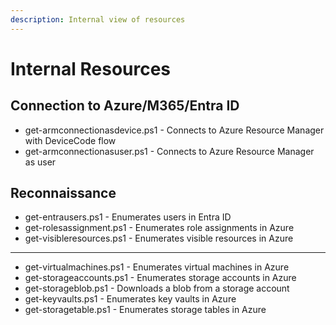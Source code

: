 ```yaml
---
description: Internal view of resources
---
```


# Internal Resources

## Connection to Azure/M365/Entra ID

* get-armconnectionasdevice.ps1 - Connects to Azure Resource Manager with DeviceCode flow
* get-armconnectionasuser.ps1 - Connects to Azure Resource Manager as user

## Reconnaissance

* get-entrausers.ps1 - Enumerates users in Entra ID
* get-rolesassignment.ps1 - Enumerates role assignments in Azure
* get-visibleresources.ps1 - Enumerates visible resources in Azure

---

* get-virtualmachines.ps1 - Enumerates virtual machines in Azure
* get-storageaccounts.ps1 - Enumerates storage accounts in Azure
* get-storageblob.ps1 - Downloads a blob from a storage account
* get-keyvaults.ps1 - Enumerates key vaults in Azure
* get-storagetable.ps1 - Enumerates storage tables in Azure
